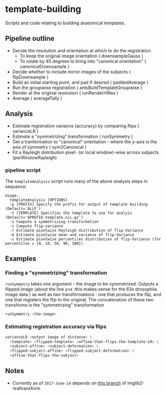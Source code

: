 # template-building
Scripts and code relating to building anatomical templates.

## Pipeline outline
* Decide the resolution and orientation at which to do the registration 
  * To keep the original image orientation ( downsampleGauss )
  * To rotate by 45 degrees to bring into "canonical orientation" ( canonicalDownsample )
* Decide whether to include mirror images of the subjects ( flipDownsample )
* Build an initial starting point, and pad if desired ( paddedAverage )
* Run the groupwise registration ( antsBuildTemplateGroupwise )
* Render at the original resolution ( runRenderHiRes )
* Average ( averageTally )

## Analysis
* Estimate registration variance (accuracy) by comparing flips ( varianceLR )
* Estimate a "symmetrizing" transformation ( runSymmetry )
* Get a tranformation to "canonical" orientation - where the y-axis is the axis of symmetry ( sym2Canonical )
* Fit a Rayleigh distribution pixel- (or local window)-wise across subjects (perWindowRayleigh)
### pipeline script
The `templateAnalysis` script runs many of the above analysis steps in sequence:
```
Usage:
  templateAnalysis [OPTIONS]
  -p [PREFIX] Specify the prefix for output of template building (Default='ALLF')
  -t [TEMPLATE] Specifies the template to use for analyis (Default='$PREFIX-template.nii.gz')
  -s Compute a symmetrizing transformation
  -v Compute flip-variance
  -r Estimate pixelwise Rayleigh distribution of flip-Variance
  -m Estimate pixelwise mean and variance of flip-Variance
  -c Estimate pixelwise percentiles distribution of flip-Variance (for percentiles = {0, 10, 50, 90, 100})
```

## Examples
### Finding a "symmetrizing" transformation
`runSymmetry` takes one argument - the image to be symmetrized.
Outputs a flipped image (about the line y=x :this makes sense for the 63x drosophila image data )
as well as two transformations : one that produces the flip, and one that registers the flip to the original.
The concatenation of these two transforms is the "symmetrizing" transformation
```bash
runSymmetry <the-image>
```
### Estimating registration accuracy via flips
```bash
varianceLR <output image of distance> \
  <template> <flipped-template> <affine-that-flips-the-template-LR> \
  <subject-affine> <subject-deformation> \
  <flipped-subject-affine> <flipped-subject-deformation> \
  <affine-that-flips-the-subject>
```

## Notes
* Currently as of `2017-June-14` depends on [this branch](https://github.com/bogovicj/imglib2-realtransform/tree/deformationField) of imglib2-realtransform
